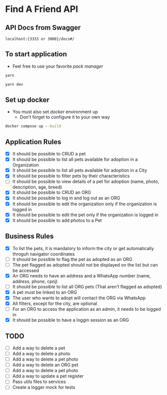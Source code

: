 # Find A Friend API

## API Docs from Swagger

`localhost:{3333 or 3000}/docs#/`

## To start application

- Feel free to use your favorite *pack manager*

```cmd
yarn

yarn dev
```

## Set up docker

- You must also set *docker* environment up
  - Don't forget to configure it to your own way

```cmd
docker compose up --build
````

## Application Rules

- [X] It should be possible to CRUD a pet
- [X] It should be possible to list all pets available for adoption in a Organization
- [X] It should be possible to list all pets available for adoption in a City
- [X] It should be possible to filter pets by their characteristics
- [ ] It should be possible to view details of a pet for adoption (name, photo, description, age, breed)
- [X] It should be possible to CRUD an ORG
- [X] It should be possible to log in and log out as an ORG
- [X] It should be possible to edit the organization only if the organization is logged in
- [X] It should be possible to edit the pet only if the organization is logged in
- [X] It should be possible to add photos to a Pet
<!-- - [ ] It should not be possible delete a register, only deactivate it -->
<!-- - [ ] It should be possible to processs Pet photo to webp through RBMQ system -->

## Business Rules

- [X] To list the pets, it is mandatory to inform the city or get automatically throguh navigator coordinates
- [ ] It should be possible to flag the pet as adopted as an ORG
- [ ] The pet flagged as adopted should not be displayed on the list but can be accessed
- [X] An ORG needs to have an address and a WhatsApp number (name, address, phone, cpnj)
- [ ] It should be possible to list all ORG pets (That aren't flagged as adopted)
- [X] A pet must be linked to an ORG
- [X] The user who wants to adopt will contact the ORG via WhatsApp  
- [X] All filters, except for the city, are optional
- [ ] For an ORG to access the application as an admin, it needs to be logged in
- [X] It should be possible to have a loggin session as an ORG

## TODO

- [ ] Add a way to delete a pet
- [ ] Add a way to delete a photo
- [ ] Add a way to delete a pet photo
- [ ] Add a way to delete an ORG pet
- [ ] Add a way to delete a pet photo
- [ ] Add a way to update a pet register
- [ ] Pass utils files to services
- [ ] Create a logger mock for tests

